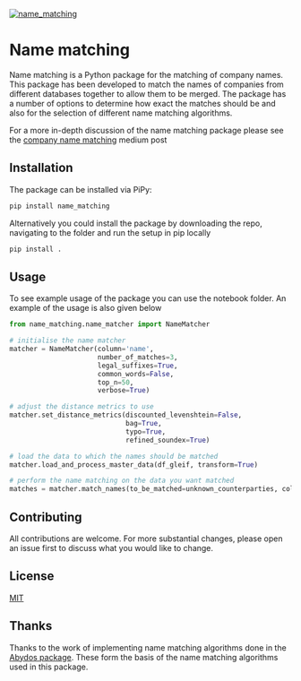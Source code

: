 [![name_matching](https://github.com/DeNederlandscheBank/name_matching/actions/workflows/python-app.yml/badge.svg?branch=main)](https://github.com/DeNederlandscheBank/name_matching/actions/workflows/python-app.yml)

# Name matching

Name matching is a Python package for the matching of company names. This package has been developed to match the names of companies from different databases together to allow them to be merged. The package has a number of options to determine how exact the matches should be and also for the selection of different name matching algorithms.

For a more in-depth discussion of the name matching package please see the [company name matching](https://medium.com/dnb-data-science-hub/company-name-matching-6a6330710334) medium post


## Installation

The package can be installed via PiPy:

```bash
pip install name_matching
```

Alternatively you could install the package by downloading the repo, navigating to the folder and run the setup in pip locally

```bash
pip install .
```

## Usage

To see example usage of the package you can use the notebook folder. An example of the usage is also given below
```python
from name_matching.name_matcher import NameMatcher

# initialise the name matcher
matcher = NameMatcher(column='name', 
                      number_of_matches=3, 
                      legal_suffixes=True, 
                      common_words=False, 
                      top_n=50, 
                      verbose=True)

# adjust the distance metrics to use
matcher.set_distance_metrics(discounted_levenshtein=False,
                             bag=True,
                             typo=True,
                             refined_soundex=True)

# load the data to which the names should be matched
matcher.load_and_process_master_data(df_gleif, transform=True)

# perform the name matching on the data you want matched
matches = matcher.match_names(to_be_matched=unknown_counterparties, column_matching='name')


```

## Contributing
All contributions are welcome. For more substantial changes, please open an issue first to discuss what you would like to change.

## License
[MIT](https://choosealicense.com/licenses/mit/)

## Thanks
Thanks to the work of implementing name matching algorithms done in the [Abydos package](https://github.com/chrislit/abydos). These form the basis of the name matching algorithms used in this package.